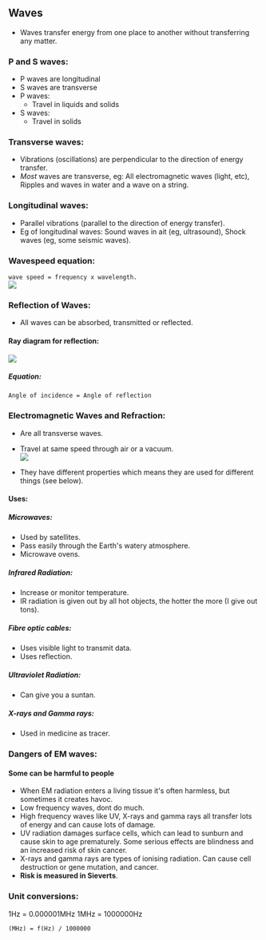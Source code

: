 ## Waves  
* Waves transfer energy from one place to another without transferring any matter.  
### P and S waves:
* P waves are longitudinal
* S waves are transverse
* P waves:
    * Travel in liquids and solids
* S waves:
    * Travel in solids
### Transverse waves:  
* Vibrations (oscillations) are perpendicular to the direction of energy transfer.
* *Most* waves are transverse, eg: All electromagnetic waves (light, etc), Ripples and waves in water and a wave on a string.  

### Longitudinal waves:
* Parallel vibrations (parallel to the direction of energy transfer).
* Eg of longitudinal waves: Sound waves in ait (eg, ultrasound), Shock waves (eg, some seismic waves).  


### Wavespeed equation:
`wave speed = frequency x wavelength.`   
![](https://bam.files.bbci.co.uk/bam/live/content/zgsk2hv/large)


### Reflection of Waves:  
* All waves can be absorbed, transmitted or reflected.  

#### Ray diagram for reflection:  
![](https://www.keystagewiki.com/images/thumb/5/53/ReflectionDiagram.png/300px-ReflectionDiagram.png)

##### Equation:
`Angle of incidence = Angle of reflection`


### Electromagnetic Waves and Refraction:  
* Are all transverse waves.  
* Travel at same speed through air or a vacuum.  
![](https://www.priyamstudycentre.com/wp-content/uploads/2020/03/electromagnetic-radiation-spectrum.png)  

* They have different properties which means they are used for different things (see below).  

#### Uses:  

##### Microwaves:
* Used by satellites.
* Pass easily through the Earth's watery atmosphere.
* Microwave ovens.

##### Infrared Radiation:
* Increase or monitor temperature.
* IR radiation is given out by all hot objects, the hotter the more (I give out tons).

##### Fibre optic cables:  
* Uses visible light to transmit data.
* Uses reflection.

##### Ultraviolet Radiation:
* Can give you a suntan.

##### X-rays and Gamma rays:
* Used in medicine as tracer.


### Dangers of EM waves:  

#### Some can be harmful to people
* When EM radiation enters a living tissue it's often harmless, but sometimes it creates havoc.
* Low frequency waves, dont do much.
* High frequency waves like UV, X-rays and gamma rays all transfer lots of energy and can cause lots of damage.
* UV radiation damages surface cells, which can lead to sunburn and cause skin to age prematurely. Some serious effects are blindness and an increased risk of skin cancer.
* X-rays and gamma rays are types of ionising radiation. Can cause cell destruction or gene mutation, and cancer.
* **Risk is measured in Sieverts**.


### Unit conversions:

1Hz = 0.000001MHz
1MHz = 1000000Hz
```
(MHz) = f(Hz) / 1000000
```
